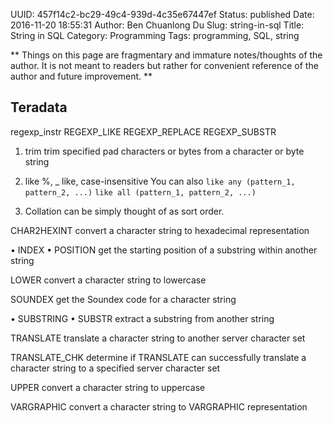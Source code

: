 UUID: 457f14c2-bc29-49c4-939d-4c35e67447ef
Status: published
Date: 2016-11-20 18:55:31
Author: Ben Chuanlong Du
Slug: string-in-sql
Title: String in SQL
Category: Programming
Tags: programming, SQL, string

**
Things on this page are
fragmentary and immature notes/thoughts of the author.
It is not meant to readers
but rather for convenient reference of the author and future improvement.
**


## Teradata
regexp_instr
REGEXP_LIKE
REGEXP_REPLACE
REGEXP_SUBSTR

1. trim
trim specified pad characters or bytes from a character or byte string

2. like %, _
like, case-insensitive
You can also 
`like any (pattern_1, pattern_2, ...)`
`like all (pattern_1, pattern_2, ...)`

3. Collation can be simply thought of as sort order.


CHAR2HEXINT
convert a character string to hexadecimal representation


• INDEX
• POSITION
get the starting position of a substring within another string

LOWER
convert a character string to lowercase

SOUNDEX
get the Soundex code for a character string


• SUBSTRING
• SUBSTR
extract a substring from another string

TRANSLATE
translate a character string to another server character set

TRANSLATE_CHK
determine if TRANSLATE can successfully translate a character string to a specified server character set


UPPER
convert a character string to uppercase

VARGRAPHIC
convert a character string to VARGRAPHIC representation
